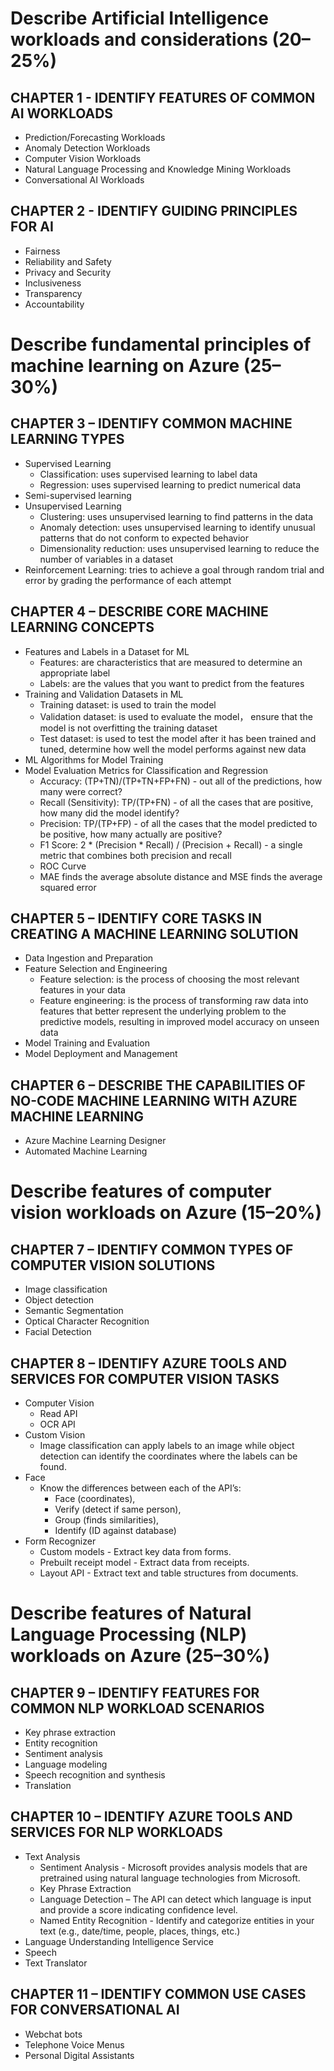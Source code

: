 # Describe Artificial Intelligence workloads and considerations (20–25%)
## CHAPTER 1 - IDENTIFY FEATURES OF COMMON AI WORKLOADS
  - Prediction/Forecasting Workloads
  - Anomaly Detection Workloads
  - Computer Vision Workloads
  - Natural Language Processing and Knowledge Mining Workloads
  - Conversational AI Workloads
## CHAPTER 2 - IDENTIFY GUIDING PRINCIPLES FOR AI
  - Fairness
  - Reliability and Safety
  - Privacy and Security
  - Inclusiveness
  - Transparency
  - Accountability

# Describe fundamental principles of machine learning on Azure (25–30%)
## CHAPTER 3 – IDENTIFY COMMON MACHINE LEARNING TYPES
  - Supervised Learning
    - Classification: uses supervised learning to label data
    - Regression: uses supervised learning to predict numerical data
  - Semi-supervised learning
  - Unsupervised Learning
    - Clustering: uses unsupervised learning to find patterns in the data
    - Anomaly detection: uses unsupervised learning to identify unusual patterns that do not conform to expected behavior
    - Dimensionality reduction: uses unsupervised learning to reduce the number of variables in a dataset
  - Reinforcement Learning: tries to achieve a goal through random trial and error by grading the performance of each attempt
## CHAPTER 4 – DESCRIBE CORE MACHINE LEARNING CONCEPTS
  - Features and Labels in a Dataset for ML
    - Features: are characteristics that are measured to determine an appropriate label
    - Labels: are the values that you want to predict from the features
  - Training and Validation Datasets in ML
    - Training dataset: is used to train the model
    - Validation dataset: is used to evaluate the model， ensure that the model is not overfitting the training dataset
    - Test dataset: is used to test the model after it has been trained and tuned, determine how well the model performs against new data
  - ML Algorithms for Model Training
  - Model Evaluation Metrics for Classification and Regression
    - Accuracy: (TP+TN)/(TP+TN+FP+FN) - out all of the predictions, how many were correct?
    - Recall (Sensitivity): TP/(TP+FN) - of all the cases that are positive, how many did the model identify?
    - Precision: TP/(TP+FP) - of all the cases that the model predicted to be positive, how many actually are positive?
    - F1 Score: 2 * (Precision * Recall) / (Precision + Recall) - a single metric that combines both precision and recall
    - ROC Curve
    - MAE finds the average absolute distance and MSE finds the average squared error
## CHAPTER 5 – IDENTIFY CORE TASKS IN CREATING A MACHINE LEARNING SOLUTION
  - Data Ingestion and Preparation
  - Feature Selection and Engineering
    - Feature selection: is the process of choosing the most relevant features in your data
    - Feature engineering: is the process of transforming raw data into features that better represent the underlying problem to the predictive models, resulting in improved model accuracy on unseen data
  - Model Training and Evaluation
  - Model Deployment and Management
## CHAPTER 6 – DESCRIBE THE CAPABILITIES OF NO-CODE MACHINE LEARNING WITH AZURE MACHINE LEARNING
  - Azure Machine Learning Designer
  - Automated Machine Learning

# Describe features of computer vision workloads on Azure (15–20%)
## CHAPTER 7 – IDENTIFY COMMON TYPES OF COMPUTER VISION SOLUTIONS
  - Image classification
  - Object detection
  - Semantic Segmentation
  - Optical Character Recognition
  - Facial Detection
## CHAPTER 8 – IDENTIFY AZURE TOOLS AND SERVICES FOR COMPUTER VISION TASKS
  - Computer Vision
    - Read API
    - OCR API
  - Custom Vision
    - Image classification can apply labels to an image while object detection can identify the coordinates where the labels can be found.
  - Face
    - Know the differences between each of the API’s: 
      - Face (coordinates), 
      - Verify (detect if same person), 
      - Group (finds similarities), 
      - Identify (ID against database)
  - Form Recognizer
    - Custom models - Extract key data from forms.
    - Prebuilt receipt model - Extract data from receipts.
    - Layout API - Extract text and table structures from documents.

# Describe features of Natural Language Processing (NLP) workloads on Azure (25–30%)
## CHAPTER 9 – IDENTIFY FEATURES FOR COMMON NLP WORKLOAD SCENARIOS
  - Key phrase extraction
  - Entity recognition
  - Sentiment analysis
  - Language modeling
  - Speech recognition and synthesis
  - Translation
## CHAPTER 10 – IDENTIFY AZURE TOOLS AND SERVICES FOR NLP WORKLOADS
  - Text Analysis
    - Sentiment Analysis - Microsoft provides analysis models that are pretrained using natural language technologies from Microsoft.
    - Key Phrase Extraction
    - Language Detection – The API can detect which language is input and provide a score indicating confidence level.
    - Named Entity Recognition - Identify and categorize entities in your text (e.g., date/time, people, places, things, etc.)
  - Language Understanding Intelligence Service
  - Speech
  - Text Translator
## CHAPTER 11 – IDENTIFY COMMON USE CASES FOR CONVERSATIONAL AI
  - Webchat bots
  - Telephone Voice Menus
  - Personal Digital Assistants